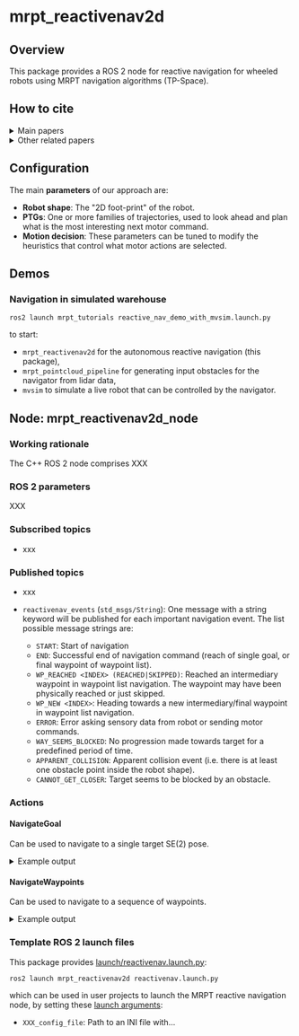 # mrpt_reactivenav2d

## Overview
This package provides a ROS 2 node for reactive navigation for wheeled robots
using MRPT navigation algorithms (TP-Space).

## How to cite

<details>
  <summary>Main papers</summary>

  IROS06 ([PDF](https://ingmec.ual.es/~jlblanco/papers/blanco2006tps_IROS.pdf))
  ```bibtex
  @INPROCEEDINGS{,
       author = {Blanco, Jos{\'{e}}-Luis and Gonz{\'{a}}lez-Jim{\'{e}}nez, Javier and Fern{\'{a}}ndez-Madrigal, Juan-Antonio},
        month = oct,
        title = {The Trajectory Parameter Space (TP-Space): A New Space Representation for Non-Holonomic Mobile Robot Reactive Navigation},
        booktitle = {IEEE International Conference on Intelligent Robots and Systems (IROS'06)},
        year = {2006},
        location = {Beijing (China)}
  }
  ```

</details>

<details>
  <summary>Other related papers</summary>

  [IEEE RAM 2023](https://ieeexplore.ieee.org/abstract/document/10355540/)
  ```bibtex
  @ARTICLE{xiao2023barn,
      author = {Xiao, Xuesu and Xu, Zifan and Warnell, Garrett and Stone, Peter and Gebelli Guinjoan, Ferran and T Rodrigues, Romulo and Bruyninckx, Herman and Mandala, Hanjaya and Christmann, Guilherme and Blanco, Jos{\'{e}}-Luis and Somashekara Rai, Shravan},
       month = {{aug}},
       title = {Autonomous Ground Navigation in Highly Constrained Spaces: Lessons learned from The 2nd BARN Challenge at ICRA 2023},
       journal = {IEEE Robotics & Automation Magazine},
       volume = {30},
       number = {4},
       year = {2023},
       url = {https://ieeexplore.ieee.org/abstract/document/10355540/},
       doi = {10.1109/MRA.2023.3322920},
       pages = {91--97}
  }
  ```

  IJARS 2015 [PDF](https://ingmec.ual.es/~jlblanco/papers/blanco2015tps_rrt.pdf)
  ```bibtex
  @ARTICLE{bellone2015tprrt,
      author = {Blanco, Jos{\'{e}}-Luis and Bellone, Mauro and Gim{\'{e}}nez-Fern{\'{a}}ndez, Antonio},
      month = {{{may}}},
      title = {TP-Space RRT: Kinematic path planning of non-holonomic any-shape vehicles},
      journal = {International Journal of Advanced Robotic Systems},
      volume = {12},
      number = {55},
      year = {2015},
      url = {http://www.intechopen.com/journals/international_journal_of_advanced_robotic_systems/tp-space-rrt-ndash-kinematic-path-planning-of-non-holonomic-any-shape-vehicles},
      doi = {10.5772/60463}
  }
  ```

</details>


## Configuration

The main **parameters** of our approach are:

- **Robot shape**: The "2D foot-print" of the robot.
- **PTGs**: One or more families of trajectories, used to look ahead and plan what is the most interesting next motor command.
- **Motion decision**: These parameters can be tuned to modify the heuristics that control what motor actions are selected.

## Demos

### Navigation in simulated warehouse

    ros2 launch mrpt_tutorials reactive_nav_demo_with_mvsim.launch.py

to start:

* ``mrpt_reactivenav2d`` for the autonomous reactive navigation (this package),
* ``mrpt_pointcloud_pipeline`` for generating input obstacles for the navigator from lidar data,
* ``mvsim`` to simulate a live robot that can be controlled by the navigator.

## Node: mrpt_reactivenav2d_node

### Working rationale

The C++ ROS 2 node comprises XXX


### ROS 2 parameters

XXX

### Subscribed topics
* xxx

### Published topics
* xxx

* `reactivenav_events` (`std_msgs/String`): One message with a string keyword will be published for each important navigation event. 
  The list possible message strings are: 
  * `START`: Start of navigation
  * `END`: Successful end of navigation command (reach of single goal, or final waypoint of waypoint list).
  * `WP_REACHED <INDEX> (REACHED|SKIPPED)`: Reached an intermediary waypoint in waypoint list navigation. The waypoint may have been physically reached or just skipped.
  * `WP_NEW <INDEX>`: Heading towards a new intermediary/final waypoint in waypoint list navigation.
  * `ERROR`: Error asking sensory data from robot or sending motor commands.
  * `WAY_SEEMS_BLOCKED`: No progression made towards target for a predefined period of time.
  * `APPARENT_COLLISION`: Apparent collision event (i.e. there is at least one obstacle point inside the robot shape).
  * `CANNOT_GET_CLOSER`: Target seems to be blocked by an obstacle.

### Actions

#### NavigateGoal

Can be used to navigate to a single target SE(2) pose.

<details>
  <summary>Example output</summary>

Example CLI call:
```bash
ros2 action send_goal /rnav/navigate_goal mrpt_nav_interfaces/action/NavigateGoal  --feedback \
"target:
  header: {stamp: {sec: 0, nanosec: 0}, frame_id: 'map'}
  pose: {position: {x: 3.0, y: 0.0, z: 0.0}, orientation: {x: 0.0, y: 0.0, z: 0.0, w: 1.0}}
"
```

Example output:
```
Goal accepted with ID: 38d28cd7ad604e41bcfa7d50162fbd93

Feedback:
    state:
  total_waypoints: 1
  reached_waypoints: 0

Feedback:
    state:
  total_waypoints: 1
  reached_waypoints: 0

[...]

Feedback:
    state:
  total_waypoints: 1
  reached_waypoints: 0

Result:
    state:
  navigation_status: 0

Goal finished with status: SUCCEEDED
```
</details>

#### NavigateWaypoints

Can be used to navigate to a sequence of waypoints.

<details>
  <summary>Example output</summary>

Example CLI call:
```bash
ros2 action send_goal /rnav/navigate_waypoints mrpt_nav_interfaces/action/NavigateWaypoints  --feedback \
"waypoints:
  header: {stamp: {sec: 0, nanosec: 0}, frame_id: 'map'}
  waypoints:
    - target: {position: {x: 2.0, y: 0.0, z: 0.0}, orientation: {x: 0.0, y: 0.0, z: 0.0, w: 1.0}}
      ignore_heading: true
      allow_skip: false
      allowed_distance: 0.30
    - target: {position: {x: 4.0, y: 0.2, z: 0.0}, orientation: {x: 0.0, y: 0.0, z: 0.0, w: 1.0}}
      ignore_heading: true
      allow_skip: false
      allowed_distance: 0.30
"
```

Example output:
```
Goal accepted with ID: f8180e191f0d4f5ca8466c77acbab333

Feedback:
    state:
  total_waypoints: 2
  reached_waypoints: -1

Feedback:
    state:
  total_waypoints: 2
  reached_waypoints: 0

Feedback:
    state:
  total_waypoints: 2
  reached_waypoints: 1

[...]

Feedback:
    state:
  total_waypoints: 2
  reached_waypoints: 1

Result:
    state:
  navigation_status: 0

Goal finished with status: SUCCEEDED
```
</details>


### Template ROS 2 launch files

This package provides [launch/reactivenav.launch.py](launch/reactivenav.launch.py):

    ros2 launch mrpt_reactivenav2d reactivenav.launch.py

which can be used in user projects to launch the MRPT reactive navigation node, by setting these [launch arguments](https://docs.ros.org/en/rolling/Tutorials/Intermediate/Launch/Using-Substitutions.html):

* ``XXX_config_file``: Path to an INI file with...


